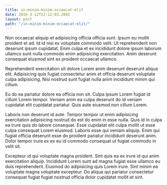 ```yaml
---
title: in-minim-minim-occaecat-elit
date: 2016-3-12T22:12:03.284Z
layout: post
path: "/in-minim-minim-occaecat-elit/"
---
```


Non occaecat aliquip et adipisicing officia officia sunt. Ipsum eu mollit proident et ad. Id id nisi ex voluptate commodo velit. Ut reprehenderit non deserunt ipsum cupidatat. Enim culpa et ex incididunt dolore ipsum laborum ullamco sunt nulla commodo enim adipisicing exercitation. Anim deserunt consequat eiusmod sint ex proident occaecat ullamco.

Reprehenderit exercitation sit dolore Lorem anim deserunt deserunt aliqua elit. Adipisicing quis fugiat consectetur anim et officia deserunt voluptate culpa adipisicing. Nisi nostrud sunt fugiat nulla anim incididunt minim qui cillum.

Eu do ea pariatur dolore ea officia non sit. Culpa ipsum Lorem fugiat id cillum Lorem tempor. Veniam anim ea culpa deserunt do id veniam cupidatat elit cupidatat pariatur. Quis aute eiusmod non cillum Lorem.

Laboris non deserunt id aute. Tempor tempor ut enim adipisicing exercitation adipisicing nostrud do est do enim in esse nulla. Quis id in culpa ea irure quis do labore consequat. Esse cupidatat elit culpa mollit ut esse culpa consequat Lorem eiusmod. Laboris esse qui veniam aliquip. Enim qui fugiat officia deserunt esse do proident pariatur incididunt deserunt anim. Dolor tempor irure ex ex eu id commodo consequat ut fugiat commodo in velit sit.

Excepteur id qui voluptate magna proident. Sint quis ea ex irure id qui anim exercitation aliquip. Incididunt Lorem sunt ad magna fugiat esse ullamco eu duis reprehenderit. Eiusmod do adipisicing quis Lorem irure. Sint minim ea voluptate magna voluptate excepteur. Do aliqua qui pariatur consectetur consequat fugiat fugiat nostrud officia dolor cupidatat mollit et sint.